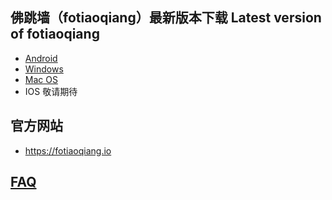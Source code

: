 
## 佛跳墙（fotiaoqiang）最新版本下载 Latest version of fotiaoqiang</a>
- <a href="https://github.com/getfotiaoqiang/download/releases/download/V2.5.0/fotiaoqiang-v2.5.0-1.apk"> Android </a>
- <a href="https://github.com/getfotiaoqiang/download/releases/download/V2.5.1/fotiaoqiang-2.5.1-1-Setup.exe"> Windows </a>
- <a href="https://github.com/getfotiaoqiang/download/releases/download/V2.5.1/v251-1_fotiaoqiang_darwin_amd64_install.dmg"> Mac OS </a>
- IOS 敬请期待

## 官方网站
- https://fotiaoqiang.io


## <a href="https://github.com/getfotiaoqiang/fotiaoqiang/wiki/FAQ">FAQ</a>
